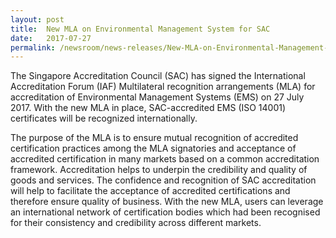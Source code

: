 ```yaml
---
layout: post
title:  New MLA on Environmental Management System for SAC
date:   2017-07-27
permalink: /newsroom/news-releases/New-MLA-on-Environmental-Management-System-for-SAC
---
```


The Singapore Accreditation Council (SAC) has signed the International Accreditation Forum (IAF) Multilateral recognition arrangements (MLA) for accreditation of Environmental Management Systems (EMS) on 27 July 2017.  With the new MLA in place, SAC-accredited EMS (ISO 14001) certificates will be recognized internationally.

The purpose of the MLA is to ensure mutual recognition of accredited certification practices among the MLA signatories and acceptance of accredited certification in many markets based on a common accreditation framework.  Accreditation helps to underpin the credibility and quality of goods and services. The confidence and recognition of SAC accreditation will help to facilitate the acceptance of accredited certifications and therefore ensure quality of business.  With the new MLA, users can leverage an international network of certification bodies which had been recognised for their consistency and credibility across different markets.
